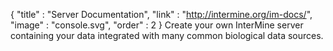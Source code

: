 {
  "title" : "Server Documentation",
  "link" :  "http://intermine.org/im-docs/",
  "image" : "console.svg",
  "order" : 2
}
Create your own InterMine server containing your data integrated with many common biological data sources.
 